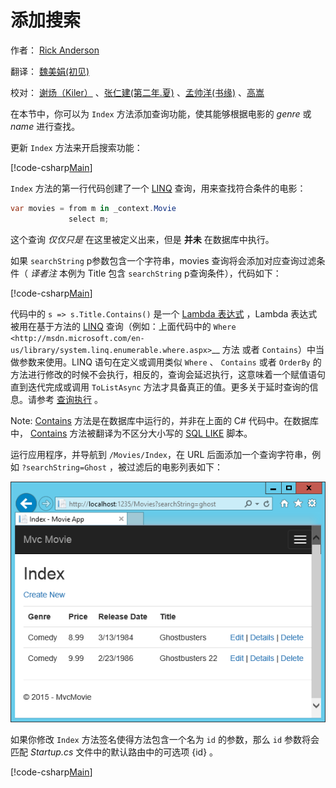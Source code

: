 # 添加搜索

作者： [Rick Anderson](https://twitter.com/RickAndMSFT)

翻译： [魏美娟(初见)](http://github.com/ChujianA)

校对： [谢炀（Kiler）](https://github.com/kiler398/) 、[张仁建(第二年.夏)](https://github.com/stoneniqiu)  、[孟帅洋(书缘)](https://github.com/mengshuaiyang) 、[高嵩](https://github.com/jack2gs) 

在本节中，你可以为 `Index` 方法添加查询功能，使其能够根据电影的 *genre* 或 *name* 进行查找。

更新 `Index` 方法来开启搜索功能：

<!--
[!code-html[Main](../../tutorials/first-mvc-app/start-mvc/sample/MvcMovie/Views/Shared/_Layout.cshtml?highlight=7,31)]
-->

[!code-csharp[Main](../../tutorials/first-mvc-app/start-mvc/sample/MvcMovie/Controllers/MoviesController.cs?name=snippet_1stSearch)]

 `Index` 方法的第一行代码创建了一个 [LINQ](http://msdn.microsoft.com/en-us/library/bb397926.aspx) 查询，用来查找符合条件的电影：

```csharp
var movies = from m in _context.Movie
             select m;
```
这个查询 *仅仅只是* 在这里被定义出来，但是 **并未** 在数据库中执行。

如果 `searchString` p参数包含一个字符串，movies 查询将会添加对应查询过滤条件（ *译者注* 本例为 Title 包含 `searchString` p查询条件），代码如下：

[!code-csharp[Main](../../tutorials/first-mvc-app/start-mvc/sample/MvcMovie/Controllers/MoviesController.cs?name=snippet_SearchNull)]

代码中的 `s => s.Title.Contains()` 是一个  [Lambda 表达式](http://msdn.microsoft.com/library/bb397687.aspx) ，Lambda 表达式被用在基于方法的 [LINQ](http://msdn.microsoft.com/en-us/library/bb397926.aspx) 查询（例如：上面代码中的 `Where <http://msdn.microsoft.com/en-us/library/system.linq.enumerable.where.aspx>`__ 方法 或者 ``Contains``）中当做参数来使用。LINQ 语句在定义或调用类似 `Where` 、 `Contains` 或者 `OrderBy` 的方法进行修改的时候不会执行，相反的，查询会延迟执行，这意味着一个赋值语句直到迭代完成或调用  `ToListAsync` 方法才具备真正的值。更多关于延时查询的信息。请参考  [查询执行](http://msdn.microsoft.com/en-us/library/bb738633.aspx) 。

Note: [Contains](http://msdn.microsoft.com/library/bb155125.aspx) 方法是在数据库中运行的，并非在上面的 C# 代码中。在数据库中， [Contains](http://msdn.microsoft.com/library/bb155125.aspx) 方法被翻译为不区分大小写的 [SQL LIKE](http://msdn.microsoft.com/library/ms179859.aspx) 脚本。

运行应用程序，并导航到 `/Movies/Index`，在 URL 后面添加一个查询字符串，例如 `?searchString=Ghost` ，被过滤后的电影列表如下：

![Index view](../../tutorials/first-mvc-app/search/_static/ghost.png)

如果你修改 `Index` 方法签名使得方法包含一个名为 `id` 的参数，那么 `id` 参数将会匹配 *Startup.cs* 文件中的默认路由中的可选项 {id} 。

[!code-csharp[Main](../../tutorials/first-mvc-app/start-mvc/sample/MvcMovie/Startup.cs?highlight=5&name=snippet_1)]